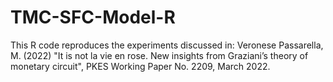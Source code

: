 # TMC-SFC-Model-R
This R code reproduces the experiments discussed in: Veronese Passarella, M. (2022) "It is not la vie en rose. New insights from Graziani’s theory of monetary circuit", PKES Working Paper No. 2209, March 2022.
